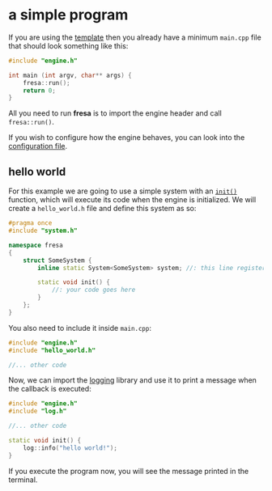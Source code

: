 # a simple program

If you are using the [template](building.md#using-a-template) then you already have a minimum `main.cpp` file that should look something like this:

```cpp
#include "engine.h"

int main (int argv, char** args) {
    fresa::run();
    return 0;
}
```

All you need to run **fresa** is to import the engine header and call `fresa::run()`.

If you wish to configure how the engine behaves, you can look into the [configuration file](../reference/config.md).

## hello world

For this example we are going to use a simple system with an [`init()`](../reference/system.md) function, which will execute its code when the engine is initialized. We will create a `hello_world.h` file and define this system as so:

```cpp title="hello_world.h"
#pragma once
#include "system.h"

namespace fresa
{
    struct SomeSystem {
        inline static System<SomeSystem> system; //: this line registers the system

        static void init() {
            //: your code goes here
        }
    };
}
```

You also need to include it inside `main.cpp`:

```cpp title="main.cpp"
#include "engine.h"
#include "hello_world.h"

//... other code
```

Now, we can import the [logging](../reference/tools/log.md) library and use it to print a message when the callback is executed:

```cpp title="hello_world.h"
#include "engine.h"
#include "log.h"

//... other code

static void init() {
    log::info("hello world!");
}
```

If you execute the program now, you will see the message printed in the terminal.